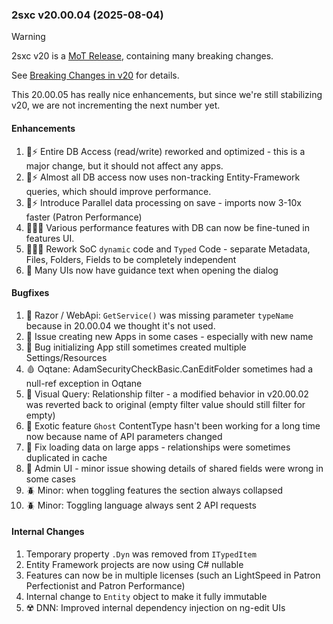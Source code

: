 
### 2sxc v20.00.04 (2025-08-04)

> [!WARNING]
> 2sxc v20 is a [MoT Release](xref:Abyss.Releases.Management.PolicyMot), containing many breaking changes.
>
> See [Breaking Changes in v20](xref:Abyss.Releases.History.V20.Breaking) for details.

This 20.00.05 has really nice enhancements, but since we're still stabilizing v20, we are
not incrementing the next number yet.

#### Enhancements

1. 🥫⚡ Entire DB Access (read/write) reworked and optimized - this is a major change, but it should not affect any apps.
1. 🥫⚡ Almost all DB access now uses non-tracking Entity-Framework queries, which should improve performance.
1. 🥫⚡ Introduce Parallel data processing on save - imports now 3-10x faster (Patron Performance)
1. 🥫🦸🏼 Various performance features with DB can now be fine-tuned in features UI.
1. 🧑🏼‍💻 Rework SoC `dynamic` code and `Typed` Code - separate Metadata, Files, Folders, Fields to be completely independent
1. 📖 Many UIs now have guidance text when opening the dialog


#### Bugfixes

1. 🐞 Razor / WebApi: `GetService()` was missing parameter `typeName` because in 20.00.04 we thought it's not used.
1. 🐞 Issue creating new Apps in some cases - especially with new name
1. 🐞 Bug initializing App still sometimes created multiple Settings/Resources
1. 🩸 Oqtane: AdamSecurityCheckBasic.CanEditFolder sometimes had a null-ref exception in Oqtane
1. 🐞 Visual Query: Relationship filter - a modified behavior in v20.00.02 was reverted back to original (empty filter value should still filter for empty)
1. 🐞 Exotic feature `Ghost` ContentType hasn't been working for a long time now because name of API parameters changed
1. 🐞 Fix loading data on large apps - relationships were sometimes duplicated in cache
1. 🐞 Admin UI - minor issue showing details of shared fields were wrong in some cases
1. 🪲 Minor: when toggling features the section always collapsed
1. 🪲 Minor: Toggling language always sent 2 API requests


#### Internal Changes

1. Temporary property `.Dyn` was removed from `ITypedItem`
1. Entity Framework projects are now using C# nullable
1. Features can now be in multiple licenses (such an LightSpeed in Patron Perfectionist and Patron Performance)
1. Internal change to `Entity` object to make it fully immutable
1. ☢️ DNN: Improved internal dependency injection on ng-edit UIs
